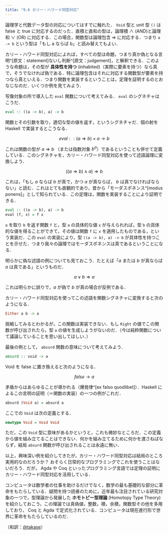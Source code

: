 ```yaml
---
title: "9.6 カリー・ハワード同型対応"
---
```


論理学と代数データ型の対応についてはすでに触れた． `Void` 型と unit 型 `()` は false と true に対応するのだった．直積と直和の型は，論理積 $\land$ (AND)と論理和 $\lor$ (OR) に対応する．この場合，関数型は論理包含 $\Rightarrow$ に対応する．つまり `a -> b` という型は「もし a ならば b」と読み替えてもよい．

カリー・ハワード同型対応によれば，すべての型は命題，つまり真か偽となる言明^[原文：statement]ないし判断^[原文：judgement]，と解釈できる．このような命題は，その型が **具体性を持つ** (inhabited)（実際に要素を持つ）なら真で，そうでなければ偽である．特に論理包含はそれに対応する関数型が要素を持つなら真といえる．つまり関数を実装するということは，定理を証明するのとおなじなのだ．いくつか例を見てみよう．

写像対象の所で導入した `eval` 関数について考えてみる． `eval` のシグネチャはこうだ．

```haskell
eval :: ((a -> b), a) -> b
```

関数とその引数を取り，適切な型の値を返す，というシグネチャだ．個の射を Haskell で実装するとこうなる．

$$ eval :: (a \Rightarrow b) \times a \rightarrow b $$

これは関数の型が $a \Rightarrow b$ （または指数対象 $b^a$）であるということも併せて定義している．このシグネチャを，カリー・ハワード同型対応を使って述語論理に変換しよう．

$$ ((a \Rightarrow b) \land a) \Rightarrow b $$

これは，「もし $a$ ならば $b$ が真で，かつ $a$ が真ならば， $b$ は真でなければならない」と読む．これはとても直観的であり，昔から「モーダスポネンス^[modus ponens]」として知られている．この定理は，関数を実装することにより証明できる．

```haskell
eval :: ((a -> b), a) -> b
eval (f, x) = f x
```

`a` を取り `b` を返す関数 `f` と，型 `a` の具体的な値 `x` が与えられれば，型 `b` の具体的な値を得ることができて，その値は関数 `f` に `x` を適用したものである，という実装だ．この `eval` の実装により，型 `((a -> b), a) -> b` が具体性を持つことを示せた．つまり我々の論理ではモーダスポネンスは真であるということになる．

明らかに偽な述語の例についても見ておこう．たとえば「$a$ または $b$ が真ならば $a$ は真である」というものだ．

$$ a \lor b \Rightarrow a $$

これは明らかに誤りで，$a$ が偽で $b$ が真の場合が反例である．

カリー・ハワード同型対応を使ってこの述語を関数シグネチャに変換すると次のようになる．

```haskell
Either a b -> a
```

挑戦してみるとわかるが，この関数は実装できない．もし `Right` の値でこの関数が呼び出されたら，型 `a` の値を生成しようがないのだ．（今は純粋関数について議論していることを思い出してほしい．）

最後の例として， `absurd` 関数の意味について考えてみよう．

```haskell
absurd :: void -> a
```

Void を false に置き換えると次のようになる．

$$ false \rightarrow a $$

矛盾からはあらゆることが導かれる（爆発律^[ex falso quodlibet]）．Haskell によるこの言明の証明（＝関数の実装）の一つの例がこれだ．

```haskell
absurd (Void a) = absurd a
```
ここでの `Void` は次の定義とする．

```haskell
newtype Void = Void Void
```

ただ，この `Void` 型に意味があるかというと，これも微妙なところだ．この定義から値を組み立てることはできない．何かを組み立てるために何かを渡さねばならず，結局 `absurd` 関数が呼び出されることは永遠に無い．

以上，興味深い例を紹介してきたが，カリー・ハワード同型対応は結局のところ実用的なのだろうか？ おそらく日常的なプログラミングでこれを使うことはないだろう．だが， Agda や Coq といったプログラミング言語では定理の証明にカリー・ハワード同型対応を活用している．

コンピュータは数学者の仕事を助けるだけでなく，数学の最も基礎的な部分に革命をもたらしている．疑問を持つ読者のために，近年最も注目されている研究対象の一つで，型理論から発展した **ホモトピー型理論** (Homotopy Type Theory) を紹介しておこう，この理論では真偽値，整数，積，余積，関数型その他を多用しており， Coq と Agda で定式化されている．コンピュータは現在進行形で世界に革命をもたらしているのだ．

（和訳：[@takase](https://zenn.dev/takase)）